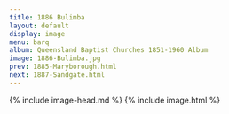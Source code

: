 ```yaml
---
title: 1886 Bulimba
layout: default
display: image
menu: barq
album: Queensland Baptist Churches 1851-1960 Album
image: 1886-Bulimba.jpg
prev: 1885-Maryborough.html
next: 1887-Sandgate.html
---
```

{% include image-head.md %}
{% include image.html %}
